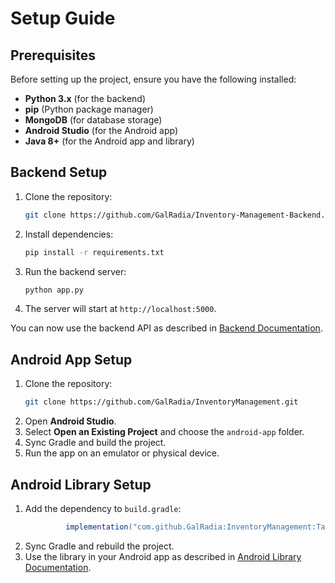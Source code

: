 # Setup Guide

## Prerequisites
Before setting up the project, ensure you have the following installed:
- **Python 3.x** (for the backend)
- **pip** (Python package manager)
- **MongoDB** (for database storage)
- **Android Studio** (for the Android app)
- **Java 8+** (for the Android app and library)

## Backend Setup
1. Clone the repository:
   ```bash
   git clone https://github.com/GalRadia/Inventory-Management-Backend.git
   ```
2. Install dependencies:
   ```bash
   pip install -r requirements.txt
   ```
3. Run the backend server:
   ```bash
   python app.py
   ```
4. The server will start at `http://localhost:5000`.

You can now use the backend API as described in [Backend Documentation](Backend.md).

## Android App Setup
1. Clone the repository:
   ```bash
   git clone https://github.com/GalRadia/InventoryManagement.git
    ```
2. Open **Android Studio**.
3. Select **Open an Existing Project** and choose the `android-app` folder.
4. Sync Gradle and build the project.
5. Run the app on an emulator or physical device.

## Android Library Setup
1. Add the dependency to `build.gradle`:
   ```gradle
	        implementation("com.github.GalRadia:InventoryManagement:Tag")
   ```
2. Sync Gradle and rebuild the project.
3. Use the library in your Android app as described in [Android Library Documentation](AndroidLibrary.md).

